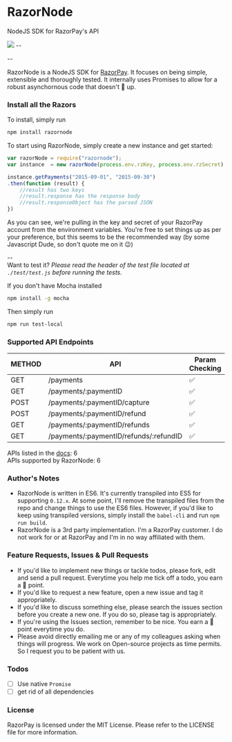 # RazorNode
NodeJS SDK for RazorPay's API

<img src="https://api.travis-ci.org/DZNS/RazorNode.svg" />
--

--

RazorNode is a NodeJS SDK for [RazorPay][1]. It focuses on being simple, extensible and thoroughly tested. It internally uses Promises to allow for a robust asynchornous code that doesn't 🍲 up. 

### Install all the Razors

To install, simply run  
````bash
npm install razornode
````

To start using RazorNode, simply create a new instance and get started:
````javascript
var razorNode = require("razornode");
var instance  = new razorNode(process.env.rzKey, process.env.rzSecret);

instance.getPayments("2015-09-01", "2015-09-30")
.then(function (result) {
    //result has two keys
    //result.response has the response body 
    //result.responseObject has the parsed JSON
})

````  
As you can see, we're pulling in the key and secret of your RazorPay account from the environment variables. You're free to set things up as per your preference, but this seems to be the recommended way (by some Javascript Dude, so don't quote me on it 😉)

--  
Want to test it? 
*Please read the header of the test file located at `./test/test.js` before running the tests.*

If you don't have Mocha installed
````bash
npm install -g mocha
````

Then simply run
````bash
npm run test-local
````

### Supported API Endpoints
| METHOD | API | Param Checking  | Supported |
|---|---|---|---|
|GET|/payments|✅|✅|
|GET|/payments/:paymentID|✅|✅|
|POST|/payments/:paymentID/capture|✅|✅|
|POST|/payments/:paymentID/refund|✅|✅|
|GET|/payments/:paymentID/refunds|✅|✅|
|GET|/payments/:paymentID/refunds/:refundID|✅|✅|

APIs listed in the [docs][2]: 6  
APIs supported by RazorNode: 6

### Author's Notes
- RazorNode is written in ES6. It's currently transpiled into ES5 for supporting `0.12.x`. At some point, I'll remove the transpiled files from the repo and change things to use the ES6 files. However, if you'd like to keep using transpiled versions, simply install the `babel-cli` and run `npm run build`.
- RazorNode is a 3rd party implementation. I'm a RazorPay customer. I do not work for or at RazorPay and I'm in no way affiliated with them. 

### Feature Requests, Issues & Pull Requests
- If you'd like to implement new things or tackle todos, please fork, edit and send a pull request. Everytime you help me tick off a todo, you earn a 🍪 point.
- If you'd like to request a new feature, open a new issue and tag it appropriately.
- If you'd like to discuss something else, please search the issues section before you create a new one. If you do so, please tag is appropriately.
- If you're using the Issues section, remember to be nice. You earn a 🍪 point everytime you do. 
- Please avoid directly emailing me or any of my colleagues asking when things will progress. We work on Open-source projects as time permits. So I request you to be patient with us. 

### Todos
- [ ] Use native `Promise`  
- [ ] get rid of all dependencies  

### License
RazorPay is licensed under the MIT License. Please refer to the LICENSE file for more information.

[1]: https://razorpay.com/
[2]: https://docs.razorpay.com/docs/payments
[3]: [![NPM](https://nodei.co/npm/razornode.png)](https://npmjs.org/package/razornode)
